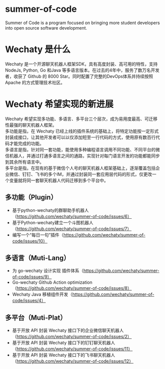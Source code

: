 # summer-of-code
Summer of Code is a program focused on bringing more student developers into open source software development.

# Wechaty 是什么
Wechaty 是一个开源聊天机器人框架SDK，具有高度封装、高可用的特性，支持NodeJs,  Python,  Go 和Java 等多语言版本。在过去的4年中，服务了数万名开发者，收获了 Github 的 8000 Star。同时配置了完整的DevOps体系并持续按照Apache 的方式管理技术社区。

# Wechaty 希望实现的新进展
Wechaty 希望实现多功能、多语言、多平台三个层次，成为易用度最高、可迁移性最强的聊天机器人框架。   
多功能是指，在 Wechaty 已经上线的插件系统的基础上，将特定功能按一定形式封装成接口，让其他开发者可以以仅添加短至一行代码的方式，使用原有数百行代码才能完成的功能。   
多语言是指，针对同一套功能，能使用多种编程语言调用不同功能、不同平台的微信机器人，并通过打通多语言之间的通路，实现针对每门语言开发的功能都能同步到其余所有语言中。   
多平台是指，在现有的基于微信个人号的聊天机器人框架基础上，逐渐覆盖包括企业微信、钉钉、飞书的多个IM，并通过封装同一套应用层代码的形式，仅更改一个变量就将同一套聊天机器人代码迁移到多个平台中。   
## 多功能（Plugin）
- 基于python-wechaty的群聊助手机器人（https://github.com/wechaty/summer-of-code/issues/6）
- 基于Python-wechaty建立一个斗图机器人（https://github.com/wechaty/summer-of-code/issues/7）
- 编写一个“每日一句”插件（https://github.com/wechaty/summer-of-code/issues/10）
## 多语言（Muti-Lang）
- 为 go-wechaty 设计实现 插件体系（https://github.com/wechaty/summer-of-code/issues/9）
- Go-wechaty Github Action optimization（https://github.com/wechaty/summer-of-code/issues/8）
- Wechaty Java 移植组件开发（https://github.com/wechaty/summer-of-code/issues/4）
## 多平台（Muti-Plat）
- 基于开放 API 封装 Wechaty 接口下的企业微信聊天机器人（https://github.com/wechaty/summer-of-code/issues/2）
- 基于开放 API 封装 Wechaty 接口下的钉钉聊天机器人（https://github.com/wechaty/summer-of-code/issues/11）
- 基于开放 API 封装 Wechaty 接口下的飞书聊天机器人（https://github.com/wechaty/summer-of-code/issues/12）
